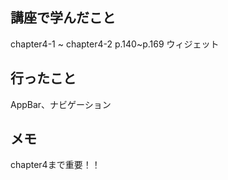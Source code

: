 ## 講座で学んだこと

chapter4-1 ~ chapter4-2
p.140~p.169
ウィジェット

## 行ったこと

AppBar、ナビゲーション

## メモ

chapter4まで重要！！

